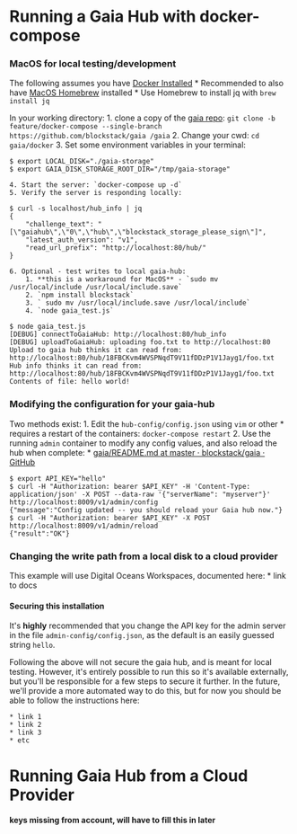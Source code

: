 # Running a Gaia Hub with docker-compose

### MacOS for local testing/development
The following assumes you have [Docker Installed](https://docs.docker.com/docker-for-mac/install/)
		* Recommended to also have [MacOS Homebrew](https://docs.brew.sh/Installation) installed
			* Use Homebrew to install jq  with `brew install jq`

In your working directory:
	1. clone a copy of the [gaia repo](https://github.com/blockstack/gaia): `git clone -b feature/docker-compose --single-branch https://github.com/blockstack/gaia /gaia`
	2. Change your cwd: `cd gaia/docker`
	3. Set some environment variables in your terminal:
```
$ export LOCAL_DISK="./gaia-storage"
$ export GAIA_DISK_STORAGE_ROOT_DIR="/tmp/gaia-storage"
```
	4. Start the server: `docker-compose up -d`
	5. Verify the server is responding locally:
```
$ curl -s localhost/hub_info | jq
{
	"challenge_text": "[\"gaiahub\",\"0\",\"hub\",\"blockstack_storage_please_sign\"]",
	"latest_auth_version": "v1",
	"read_url_prefix": "http://localhost:80/hub/"
}
```
	6. Optional - test writes to local gaia-hub:
		1. **this is a workaround for MacOS** - `sudo mv /usr/local/include /usr/local/include.save`
		2. `npm install blockstack`
		3. ` sudo mv /usr/local/include.save /usr/local/include`
		4. `node gaia_test.js`
```
$ node gaia_test.js
[DEBUG] connectToGaiaHub: http://localhost:80/hub_info
[DEBUG] uploadToGaiaHub: uploading foo.txt to http://localhost:80
Upload to gaia hub thinks it can read from: http://localhost:80/hub/18FBCKvm4WVSPNqdT9V11fDDzP1V1Jayg1/foo.txt
Hub info thinks it can read from: http://localhost:80/hub/18FBCKvm4WVSPNqdT9V11fDDzP1V1Jayg1/foo.txt
Contents of file: hello world!
```

### Modifying the configuration for your gaia-hub
Two methods exist:
	1. Edit the `hub-config/config.json` using `vim` or other
		* requires a restart of the containers: `docker-compose restart`
	2. Use the running `admin` container to modify any config values, and also reload the hub when complete:
		* [gaia/README.md at master · blockstack/gaia · GitHub](https://github.com/blockstack/gaia/blob/master/admin/README.md)
```
$ export API_KEY="hello"
$ curl -H "Authorization: bearer $API_KEY" -H 'Content-Type: application/json' -X POST --data-raw '{"serverName": "myserver"}' http://localhost:8009/v1/admin/config
{"message":"Config updated -- you should reload your Gaia hub now."}
$ curl -H "Authorization: bearer $API_KEY" -X POST http://localhost:8009/v1/admin/reload
{"result":"OK"}
```

### Changing the write path from a local disk to a cloud provider
This example will use Digital Oceans Workspaces, documented here:
	* link to docs


#### Securing this installation
It's **highly** recommended that you change the API key for the admin server in the file `admin-config/config.json`, as the default is an easily guessed string `hello`.

Following the above will not secure the gaia hub, and is meant for local testing.
However, it's entirely possible to run this so it's available externally, but you'll be responsible for a few steps to secure it further.
In the future, we'll provide a more automated way to do this, but for now you should be able to follow the instructions here:

	* link 1
	* link 2
	* link 3
	* etc

# Running Gaia Hub from a Cloud Provider
**keys missing from account, will have to fill this in later**
